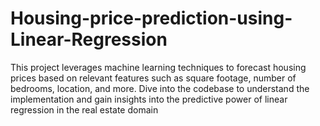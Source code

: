 # Housing-price-prediction-using-Linear-Regression
This project leverages machine learning techniques to forecast housing prices based on relevant features such as square footage, number of bedrooms, location, and more. Dive into the codebase to understand the implementation and gain insights into the predictive power of linear regression in the real estate domain
